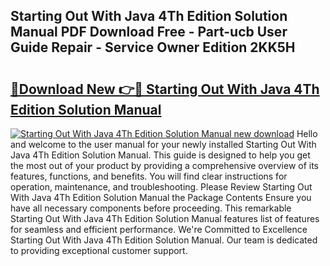 ## Starting Out With Java 4Th Edition Solution Manual PDF Download Free - Part-ucb User Guide Repair - Service Owner Edition 2KK5H

# <h2><a href="http://bc67983.oget.top/?id=Starting+Out+With+Java+4Th+Edition+Solution+Manual">🔗Download New 👉🔴 Starting Out With Java 4Th Edition Solution Manual</a></h2>

[![Starting Out With Java 4Th Edition Solution Manual new download](https://i.imgur.com/5g1atiW.png)](http://bc67983.oget.top/?id=Starting+Out+With+Java+4Th+Edition+Solution+Manual)
Hello and welcome to the user manual for your newly installed Starting Out With Java 4Th Edition Solution Manual. This guide is designed to help you get the most out of your product by providing a comprehensive overview of its features, functions, and benefits. You will find clear instructions for operation, maintenance, and troubleshooting. Please Review Starting Out With Java 4Th Edition Solution Manual the Package Contents Ensure you have all necessary components before proceeding. This remarkable Starting Out With Java 4Th Edition Solution Manual features list of features for seamless and efficient performance. We're Committed to Excellence Starting Out With Java 4Th Edition Solution Manual. Our team is dedicated to providing exceptional customer support.
